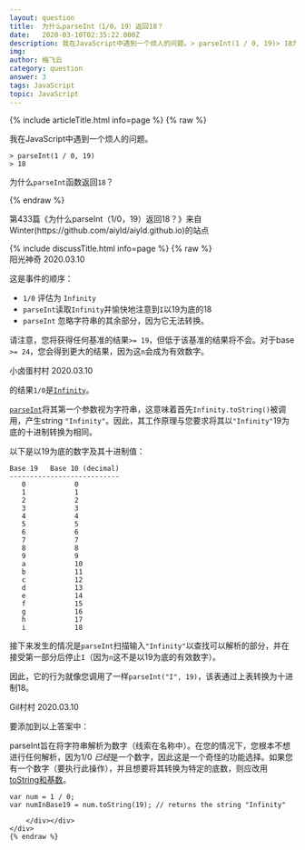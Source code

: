 ```yaml
---
layout: question
title:  为什么parseInt（1/0，19）返回18？
date:   2020-03-10T02:35:22.000Z
description: 我在JavaScript中遇到一个烦人的问题。> parseInt(1 / 0, 19)> 18为什么parseInt函数返回18？...
img: 
author: 梅飞云
category: question
answer: 3
tags: JavaScript
topic: JavaScript
---
```

<div class="article-root">
  <div class="article">
    {% include articleTitle.html info=page %}
    {% raw %}
    <div class="article-content"><p><font style="vertical-align: inherit;"><font style="vertical-align: inherit;">我在JavaScript中遇到一个烦人的问题。</font></font></p>

<pre><code>&gt; parseInt(1 / 0, 19)<font></font>
&gt; 18<font></font>
</code></pre>

<p><font style="vertical-align: inherit;"><font style="vertical-align: inherit;">为什么</font></font><code>parseInt</code><font style="vertical-align: inherit;"><font style="vertical-align: inherit;">函数返回</font></font><code>18</code><font style="vertical-align: inherit;"><font style="vertical-align: inherit;">？</font></font></p></div>
    {% endraw %}
  </div>
  <p class="winter_mark">第433篇《为什么parseInt（1/0，19）返回18？》来自Winter(https://github.com/aiyld/aiyld.github.io)的站点</p>
  <div class="discuss-wrapper">
    {% include discussTitle.html info=page %}
    {% raw %}
    <div class="discuss-list">
    <div class="discuss-item">
        <div class="discuss-parent">
          <div class="discuss-meta">
            <span class="discuss-user">阳光神奇</span>
            <span class="discuss-time">2020.03.10</span>
          </div>
          <div class="discuss-comment"><p><font style="vertical-align: inherit;"><font style="vertical-align: inherit;">这是事件的顺序：</font></font></p>

<ul>
<li><code>1/0</code><font style="vertical-align: inherit;"><font style="vertical-align: inherit;"> 评估为 </font></font><code>Infinity</code></li>
<li><code>parseInt</code><font style="vertical-align: inherit;"><font style="vertical-align: inherit;">读取</font></font><code>Infinity</code><font style="vertical-align: inherit;"><font style="vertical-align: inherit;">并愉快地注意到</font></font><code>I</code><font style="vertical-align: inherit;"><font style="vertical-align: inherit;">以19为底的18</font></font></li>
<li><code>parseInt</code><font style="vertical-align: inherit;"><font style="vertical-align: inherit;"> 忽略字符串的其余部分，因为它无法转换。</font></font></li>
</ul>

<p><font style="vertical-align: inherit;"><font style="vertical-align: inherit;">请注意，您将获得任何基准的结果</font></font><code>&gt;= 19</code><font style="vertical-align: inherit;"><font style="vertical-align: inherit;">，但低于该</font><font style="vertical-align: inherit;">基准的结果将</font><font style="vertical-align: inherit;">不会。</font><font style="vertical-align: inherit;">对于base </font></font><code>&gt;= 24</code><font style="vertical-align: inherit;"><font style="vertical-align: inherit;">，您会得到更大的结果，因为这</font></font><code>n</code><font style="vertical-align: inherit;"><font style="vertical-align: inherit;">会成为有效数字。</font></font></p></div>
        </div></div><div class="discuss-item">
        <div class="discuss-parent">
          <div class="discuss-meta">
            <span class="discuss-user">小卤蛋村村</span>
            <span class="discuss-time">2020.03.10</span>
          </div>
          <div class="discuss-comment"><p><font style="vertical-align: inherit;"><font style="vertical-align: inherit;">的结果</font></font><code>1/0</code><font style="vertical-align: inherit;"><font style="vertical-align: inherit;">是</font></font><a href="https://developer.mozilla.org/en/JavaScript/Reference/Global_Objects/Infinity" rel="noreferrer"><code>Infinity</code></a><font style="vertical-align: inherit;"><font style="vertical-align: inherit;">。</font></font></p>

<p><a href="https://developer.mozilla.org/en/JavaScript/Reference/Global_Objects/parseInt" rel="noreferrer"><code>parseInt</code></a><font style="vertical-align: inherit;"><font style="vertical-align: inherit;">将其第一个参数视为字符串，这意味着首先</font></font><code>Infinity.toString()</code><font style="vertical-align: inherit;"><font style="vertical-align: inherit;">被调用，产生string </font></font><code>"Infinity"</code><font style="vertical-align: inherit;"><font style="vertical-align: inherit;">。</font><font style="vertical-align: inherit;">因此，其工作原理与您要求将其以</font></font><code>"Infinity"</code><font style="vertical-align: inherit;"><font style="vertical-align: inherit;">19为底的十进制</font><font style="vertical-align: inherit;">转换为相同</font><font style="vertical-align: inherit;">。</font></font></p>

<p><font style="vertical-align: inherit;"><font style="vertical-align: inherit;">以下是以19为底的数字及其十进制值：</font></font></p>

<pre class="lang-none prettyprint-override"><code>Base 19   Base 10 (decimal)<font></font>
---------------------------<font></font>
   0            0<font></font>
   1            1<font></font>
   2            2<font></font>
   3            3<font></font>
   4            4<font></font>
   5            5<font></font>
   6            6<font></font>
   7            7<font></font>
   8            8<font></font>
   9            9<font></font>
   a            10<font></font>
   b            11<font></font>
   c            12<font></font>
   d            13<font></font>
   e            14<font></font>
   f            15<font></font>
   g            16<font></font>
   h            17<font></font>
   i            18<font></font>
</code></pre>

<p><font style="vertical-align: inherit;"><font style="vertical-align: inherit;">接下来发生的情况是</font></font><code>parseInt</code><font style="vertical-align: inherit;"><font style="vertical-align: inherit;">扫描输入</font></font><code>"Infinity"</code><font style="vertical-align: inherit;"><font style="vertical-align: inherit;">以查找可以解析的部分，并在接受第一部分后停止</font></font><code>I</code><font style="vertical-align: inherit;"><font style="vertical-align: inherit;">（因为</font></font><code>n</code><font style="vertical-align: inherit;"><font style="vertical-align: inherit;">这不是以19为底的有效数字）。</font></font></p>

<p><font style="vertical-align: inherit;"><font style="vertical-align: inherit;">因此，它的行为就像您调用了一样</font></font><code>parseInt("I", 19)</code><font style="vertical-align: inherit;"><font style="vertical-align: inherit;">，该表通过上表转换为十进制18。</font></font></p></div>
        </div></div><div class="discuss-item">
        <div class="discuss-parent">
          <div class="discuss-meta">
            <span class="discuss-user">Gil村村</span>
            <span class="discuss-time">2020.03.10</span>
          </div>
          <div class="discuss-comment"><p><font style="vertical-align: inherit;"><font style="vertical-align: inherit;">要添加到以上答案中：</font></font></p>

<p><font style="vertical-align: inherit;"><font style="vertical-align: inherit;">parseInt旨在将字符串解析为数字（线索在名称中）。</font><font style="vertical-align: inherit;">在您的情况下，您根本不想进行任何解析，因为1/0 </font></font><em><font style="vertical-align: inherit;"><font style="vertical-align: inherit;">已经</font></font></em><font style="vertical-align: inherit;"><font style="vertical-align: inherit;">是一个数字，因此这是一个奇怪的功能选择。</font><font style="vertical-align: inherit;">如果您有一个数字（要执行此操作），并且想要将其转换为特定的底数，则应改用</font></font><a href="https://developer.mozilla.org/en/JavaScript/Reference/Global_Objects/Number/toString"><font style="vertical-align: inherit;"><font style="vertical-align: inherit;">toString和基数</font></font></a><font style="vertical-align: inherit;"><font style="vertical-align: inherit;">。</font></font></p>

<pre><code>var num = 1 / 0;<font></font>
var numInBase19 = num.toString(19); // returns the string "Infinity"<font></font>
</code></pre></div>
        </div></div>
    </div>
    {% endraw %}
  </div>
<div>

